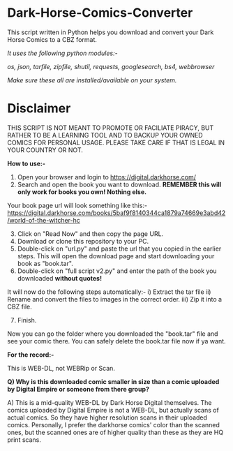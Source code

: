 # Dark-Horse-Comics-Converter
This script written in Python helps you download and convert your Dark Horse Comics to a CBZ format.

*It uses the following python modules:-*

*os, json, tarfile, zipfile, shutil, requests, googlesearch, bs4, webbrowser*

*Make sure these all are installed/available on your system.*

# Disclaimer

THIS SCRIPT IS NOT MEANT TO PROMOTE OR FACILIATE PIRACY, BUT RATHER TO BE A LEARNING TOOL AND TO BACKUP YOUR OWNED COMICS FOR PERSONAL USAGE. PLEASE TAKE CARE IF THAT IS LEGAL IN YOUR COUNTRY OR NOT. 

**How to use:-** 

1) Open your browser and login to https://digital.darkhorse.com/ 
2) Search and open the book you want to download. **REMEMBER this will only work for books you own! Nothing else.**

Your book page url will look something like this:- 
https://digital.darkhorse.com/books/5baf9f8140344ca1879a74669e3abd42/world-of-the-witcher-hc

3) Click on "Read Now" and then copy the page URL. 
4) Download or clone this repository to your PC.
5) Double-click on "url.py" and paste the url that you copied in the earlier steps. This will open the download page and start downloading your book as "book.tar".
6) Double-click on "full script v2.py" and enter the path of the book you downloaded **without quotes!**

It will now do the following steps automatically:- 
i) Extract the tar file
ii) Rename and convert the files to images in the correct order.
iii) Zip it into a CBZ file.

7) Finish. 

Now you can go the folder where you downloaded the "book.tar" file and see your comic there. You can safely delete the book.tar file now if ya want.


**For the record:-**

This is WEB-DL, not WEBRip or Scan.


**Q) Why is this downloaded comic smaller in size than a comic uploaded by Digital Empire or someone from there group?**

A) This is a mid-quality WEB-DL by Dark Horse Digital themselves. The comics uploaded by Digital Empire is not a WEB-DL, but actually scans of actual comics. So they have higher resolution scans in their uploaded comics. Personally, I prefer the darkhorse comics' color than the scanned ones, but the scanned ones are of higher quality than these as they are HQ print scans.
